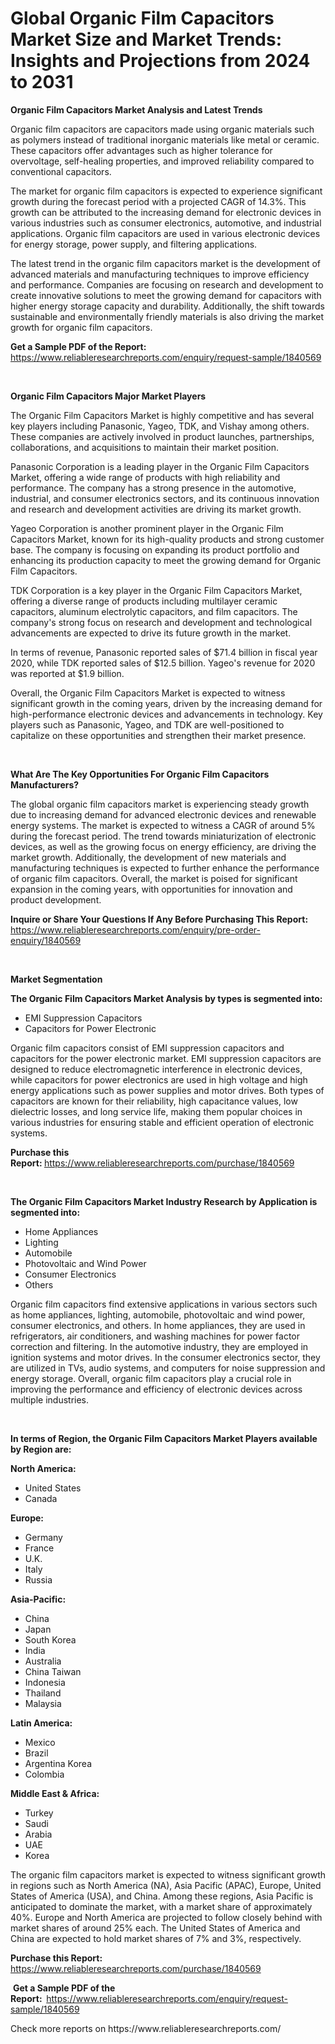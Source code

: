 <p><h1>Global Organic Film Capacitors Market Size and Market Trends: Insights and Projections from 2024 to 2031</h1></p><p><strong>Organic Film Capacitors Market Analysis and Latest Trends</strong></p>
<p><p>Organic film capacitors are capacitors made using organic materials such as polymers instead of traditional inorganic materials like metal or ceramic. These capacitors offer advantages such as higher tolerance for overvoltage, self-healing properties, and improved reliability compared to conventional capacitors.</p><p>The market for organic film capacitors is expected to experience significant growth during the forecast period with a projected CAGR of 14.3%. This growth can be attributed to the increasing demand for electronic devices in various industries such as consumer electronics, automotive, and industrial applications. Organic film capacitors are used in various electronic devices for energy storage, power supply, and filtering applications.</p><p>The latest trend in the organic film capacitors market is the development of advanced materials and manufacturing techniques to improve efficiency and performance. Companies are focusing on research and development to create innovative solutions to meet the growing demand for capacitors with higher energy storage capacity and durability. Additionally, the shift towards sustainable and environmentally friendly materials is also driving the market growth for organic film capacitors.</p></p>
<p><strong>Get a Sample PDF of the Report:&nbsp;</strong> <a href="https://www.reliableresearchreports.com/enquiry/request-sample/1840569">https://www.reliableresearchreports.com/enquiry/request-sample/1840569</a></p>
<p>&nbsp;</p>
<p><strong>Organic Film Capacitors Major Market Players</strong></p>
<p><p>The Organic Film Capacitors Market is highly competitive and has several key players including Panasonic, Yageo, TDK, and Vishay among others. These companies are actively involved in product launches, partnerships, collaborations, and acquisitions to maintain their market position.</p><p>Panasonic Corporation is a leading player in the Organic Film Capacitors Market, offering a wide range of products with high reliability and performance. The company has a strong presence in the automotive, industrial, and consumer electronics sectors, and its continuous innovation and research and development activities are driving its market growth.</p><p>Yageo Corporation is another prominent player in the Organic Film Capacitors Market, known for its high-quality products and strong customer base. The company is focusing on expanding its product portfolio and enhancing its production capacity to meet the growing demand for Organic Film Capacitors.</p><p>TDK Corporation is a key player in the Organic Film Capacitors Market, offering a diverse range of products including multilayer ceramic capacitors, aluminum electrolytic capacitors, and film capacitors. The company's strong focus on research and development and technological advancements are expected to drive its future growth in the market.</p><p>In terms of revenue, Panasonic reported sales of $71.4 billion in fiscal year 2020, while TDK reported sales of $12.5 billion. Yageo's revenue for 2020 was reported at $1.9 billion.</p><p>Overall, the Organic Film Capacitors Market is expected to witness significant growth in the coming years, driven by the increasing demand for high-performance electronic devices and advancements in technology. Key players such as Panasonic, Yageo, and TDK are well-positioned to capitalize on these opportunities and strengthen their market presence.</p></p>
<p>&nbsp;</p>
<p><strong>What Are The Key Opportunities For Organic Film Capacitors Manufacturers?</strong></p>
<p><p>The global organic film capacitors market is experiencing steady growth due to increasing demand for advanced electronic devices and renewable energy systems. The market is expected to witness a CAGR of around 5% during the forecast period. The trend towards miniaturization of electronic devices, as well as the growing focus on energy efficiency, are driving the market growth. Additionally, the development of new materials and manufacturing techniques is expected to further enhance the performance of organic film capacitors. Overall, the market is poised for significant expansion in the coming years, with opportunities for innovation and product development.</p></p>
<p><strong>Inquire or Share Your Questions If Any Before Purchasing This Report:</strong> <a href="https://www.reliableresearchreports.com/enquiry/pre-order-enquiry/1840569">https://www.reliableresearchreports.com/enquiry/pre-order-enquiry/1840569</a></p>
<p>&nbsp;</p>
<p><strong>Market Segmentation</strong></p>
<p><strong>The Organic Film Capacitors Market Analysis by types is segmented into:</strong></p>
<p><ul><li>EMI Suppression Capacitors</li><li>Capacitors for Power Electronic</li></ul></p>
<p><p>Organic film capacitors consist of EMI suppression capacitors and capacitors for the power electronic market. EMI suppression capacitors are designed to reduce electromagnetic interference in electronic devices, while capacitors for power electronics are used in high voltage and high energy applications such as power supplies and motor drives. Both types of capacitors are known for their reliability, high capacitance values, low dielectric losses, and long service life, making them popular choices in various industries for ensuring stable and efficient operation of electronic systems.</p></p>
<p><strong>Purchase this Report:&nbsp;</strong><a href="https://www.reliableresearchreports.com/purchase/1840569">https://www.reliableresearchreports.com/purchase/1840569</a></p>
<p>&nbsp;</p>
<p><strong>The Organic Film Capacitors Market Industry Research by Application is segmented into:</strong></p>
<p><ul><li>Home Appliances</li><li>Lighting</li><li>Automobile</li><li>Photovoltaic and Wind Power</li><li>Consumer Electronics</li><li>Others</li></ul></p>
<p><p>Organic film capacitors find extensive applications in various sectors such as home appliances, lighting, automobile, photovoltaic and wind power, consumer electronics, and others. In home appliances, they are used in refrigerators, air conditioners, and washing machines for power factor correction and filtering. In the automotive industry, they are employed in ignition systems and motor drives. In the consumer electronics sector, they are utilized in TVs, audio systems, and computers for noise suppression and energy storage. Overall, organic film capacitors play a crucial role in improving the performance and efficiency of electronic devices across multiple industries.</p></p>
<p>&nbsp;</p>
<p><strong>In terms of Region, the Organic Film Capacitors Market Players available by Region are:</strong></p>
<p>
    <p> <strong> North America: </strong>
        <ul>
            <li>United States</li>
            <li>Canada</li>
        </ul>
        </p> 
    <p> <strong> Europe: </strong>
        <ul>
            <li>Germany</li>
            <li>France</li>
            <li>U.K.</li>
            <li>Italy</li>
            <li>Russia</li>
        </ul>
        </p> 
    <p> <strong> Asia-Pacific: </strong>
        <ul>
            <li>China</li>
            <li>Japan</li>
            <li>South Korea</li>
            <li>India</li>
            <li>Australia</li>
            <li>China Taiwan</li>
            <li>Indonesia</li>
            <li>Thailand</li>
            <li>Malaysia</li>
        </ul>
        </p> 
    <p> <strong> Latin America: </strong>
        <ul>
            <li>Mexico</li>
            <li>Brazil</li>
            <li>Argentina Korea</li>
            <li>Colombia</li>
        </ul>
        </p> 
    <p> <strong> Middle East & Africa: </strong>
        <ul>
            <li>Turkey</li>
            <li>Saudi</li>
            <li>Arabia</li>
            <li>UAE</li>
            <li>Korea</li>
        </ul>
    </p>
    </p>
<p><p>The organic film capacitors market is expected to witness significant growth in regions such as North America (NA), Asia Pacific (APAC), Europe, United States of America (USA), and China. Among these regions, Asia Pacific is anticipated to dominate the market, with a market share of approximately 40%. Europe and North America are projected to follow closely behind with market shares of around 25% each. The United States of America and China are expected to hold market shares of 7% and 3%, respectively.</p></p>
<p><strong>Purchase this Report: </strong><a href="https://www.reliableresearchreports.com/purchase/1840569">https://www.reliableresearchreports.com/purchase/1840569</a></p>
<p>&nbsp;<strong>Get a Sample PDF of the Report:&nbsp;&nbsp;</strong><a href="https://www.reliableresearchreports.com/enquiry/request-sample/1840569">https://www.reliableresearchreports.com/enquiry/request-sample/1840569</a></p>
<p><strong></strong></p>
<p>Check more reports on https://www.reliableresearchreports.com/</p>